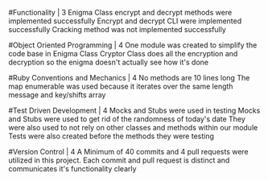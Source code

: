 #Functionality | 3
Enigma Class encrypt and decrypt methods were implemented successfully
Encrypt and decrypt CLI were implemented successfully
Cracking method was not implemented successfully

#Object Oriented Programming | 4
One module was created to simplify the code base in Enigma Class
Cryptor Class does all the encryption and decryption so the enigma doesn't actually see how it's done

#Ruby Conventions and Mechanics | 4
No methods are 10 lines long
The map enumerable was used because it iterates over the same length message and key/shifts array

#Test Driven Development | 4
Mocks and Stubs were used in testing
Mocks and Stubs were used to get rid of the randomness of today's date
They were also used to not rely on other classes and methods within our module
Tests were also created before the methods they were testing

#Version Control | 4
A Minimum of 40 commits and 4 pull requests were utilized in this project.
Each commit and pull request is distinct and communicates it's functionality clearly
